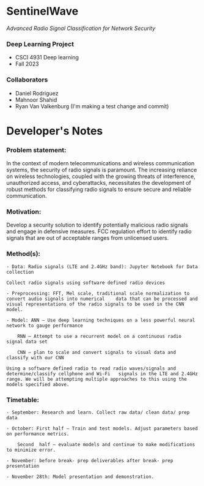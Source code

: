 # SentinelWave 
*Advanced Radio Signal Classification for Network Security*

### Deep Learning Project
- CSCI 4931 Deep learning
- Fall 2023

### Collaborators
- Daniel Rodriguez
- Mahnoor Shahid
- Ryan Van Valkenburg (I'm making a test change and commit)

# Developer's Notes
### Problem statement: 
In the context of modern telecommunications and wireless communication systems, the security of radio signals is paramount. The increasing reliance on wireless technologies, coupled with the growing threats of interference, unauthorized access, and cyberattacks, necessitates the development of robust methods for classifying radio signals to ensure secure and reliable communication. 

### Motivation: 
Develop a security solution to identify potentially malicious radio signals and engage in defensive measures. FCC regulation effort to identify radio signals that are out of acceptable ranges from unlicensed users. 

### Method(s): 

	- Data: Radio signals (LTE and 2.4GHz band): Jupyter Notebook for Data collection 

	Collect radio signals using software defined radio devices 

	- Preprocessing: FFT, Mel scale, traditional scale normalization to convert audio signals into numerical 	data that can be processed and visual representations of the radio signals to be used in the CNN model. 

	- Model: ANN – Use deep learning techniques on a less powerful neural network to gauge performance 

        RNN – Attempt to use a recurrent model on a continuous radio signal data set 

        CNN – plan to scale and convert signals to visual data and classify with our CNN 

	Using a software defined radio to read radio waves/signals and determine/classify cellphone and Wi-Fi 	signals in the LTE and 2.4GHz range. We will be attempting multiple approaches to this using the models	specified above. 
 
### Timetable: 
	- September: Research and learn. Collect raw data/ clean data/ prep data 

	- October: First half – Train and test models. Adjust parameters based on performance metrics.  

        Second 	half – evaluate models and continue to make modifications to minimize error. 

    - November: before break- prep deliverables after break- prep presentation 

    - November 28th: Model presentation and demonstration.
